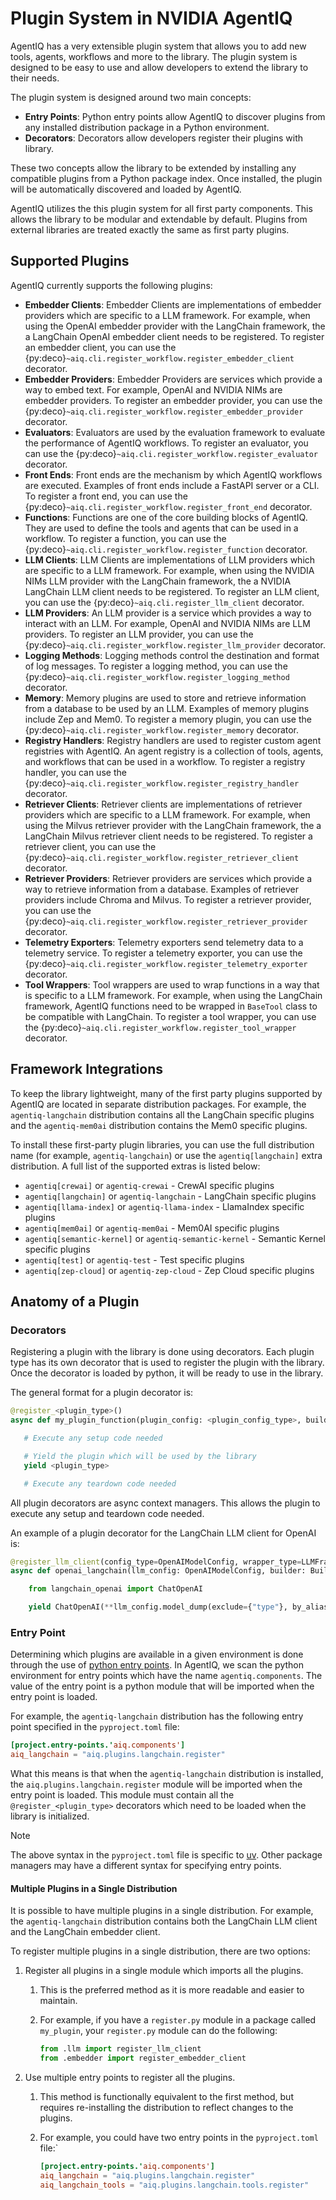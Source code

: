 <!--
SPDX-FileCopyrightText: Copyright (c) 2025, NVIDIA CORPORATION & AFFILIATES. All rights reserved.
SPDX-License-Identifier: Apache-2.0

Licensed under the Apache License, Version 2.0 (the "License");
you may not use this file except in compliance with the License.
You may obtain a copy of the License at

http://www.apache.org/licenses/LICENSE-2.0

Unless required by applicable law or agreed to in writing, software
distributed under the License is distributed on an "AS IS" BASIS,
WITHOUT WARRANTIES OR CONDITIONS OF ANY KIND, either express or implied.
See the License for the specific language governing permissions and
limitations under the License.
-->

# Plugin System in NVIDIA AgentIQ

AgentIQ has a very extensible plugin system that allows you to add new tools, agents, workflows and more to the library. The plugin system is designed to be easy to use and allow developers to extend the library to their needs.

The plugin system is designed around two main concepts:

- **Entry Points**: Python entry points allow AgentIQ to discover plugins from any installed distribution package in a Python environment.
- **Decorators**: Decorators allow developers register their plugins with library.

These two concepts allow the library to be extended by installing any compatible plugins from a Python package index. Once installed, the plugin will be automatically discovered and loaded by AgentIQ.

AgentIQ utilizes the this plugin system for all first party components. This allows the library to be modular and extendable by default. Plugins from external libraries are treated exactly the same as first party plugins.


## Supported Plugins

AgentIQ currently supports the following plugins:

- **Embedder Clients**: Embedder Clients are implementations of embedder providers which are specific to a LLM framework. For example, when using the OpenAI embedder provider with the LangChain framework, the a LangChain OpenAI embedder client needs to be registered. To register an embedder client, you can use the {py:deco}`~aiq.cli.register_workflow.register_embedder_client` decorator.
- **Embedder Providers**: Embedder Providers are services which provide a way to embed text. For example, OpenAI and NVIDIA NIMs are embedder providers. To register an embedder provider, you can use the {py:deco}`~aiq.cli.register_workflow.register_embedder_provider` decorator.
- **Evaluators**: Evaluators are used by the evaluation framework to evaluate the performance of AgentIQ workflows. To register an evaluator, you can use the {py:deco}`~aiq.cli.register_workflow.register_evaluator` decorator.
- **Front Ends**: Front ends are the mechanism by which AgentIQ workflows are executed. Examples of front ends include a FastAPI server or a CLI. To register a front end, you can use the {py:deco}`~aiq.cli.register_workflow.register_front_end` decorator.
- **Functions**: Functions are one of the core building blocks of AgentIQ. They are used to define the tools and agents that can be used in a workflow. To register a function, you can use the {py:deco}`~aiq.cli.register_workflow.register_function` decorator.
- **LLM Clients**: LLM Clients are implementations of LLM providers which are specific to a LLM framework. For example, when using the NVIDIA NIMs LLM provider with the LangChain framework, the a NVIDIA LangChain LLM client needs to be registered. To register an LLM client, you can use the {py:deco}`~aiq.cli.register_llm_client` decorator.
- **LLM Providers**: An LLM provider is a service which provides a way to interact with an LLM. For example, OpenAI and NVIDIA NIMs are LLM providers. To register an LLM provider, you can use the {py:deco}`~aiq.cli.register_workflow.register_llm_provider` decorator.
- **Logging Methods**: Logging methods control the destination and format of log messages. To register a logging method, you can use the {py:deco}`~aiq.cli.register_workflow.register_logging_method` decorator.
- **Memory**: Memory plugins are used to store and retrieve information from a database to be used by an LLM. Examples of memory plugins include Zep and Mem0. To register a memory plugin, you can use the {py:deco}`~aiq.cli.register_workflow.register_memory` decorator.
- **Registry Handlers**: Registry handlers are used to register custom agent registries with AgentIQ. An agent registry is a collection of tools, agents, and workflows that can be used in a workflow. To register a registry handler, you can use the {py:deco}`~aiq.cli.register_workflow.register_registry_handler` decorator.
- **Retriever Clients**: Retriever clients are implementations of retriever providers which are specific to a LLM framework. For example, when using the Milvus retriever provider with the LangChain framework, the a LangChain Milvus retriever client needs to be registered. To register a retriever client, you can use the {py:deco}`~aiq.cli.register_workflow.register_retriever_client` decorator.
- **Retriever Providers**: Retriever providers are services which provide a way to retrieve information from a database. Examples of retriever providers include Chroma and Milvus. To register a retriever provider, you can use the {py:deco}`~aiq.cli.register_workflow.register_retriever_provider` decorator.
- **Telemetry Exporters**: Telemetry exporters send telemetry data to a telemetry service. To register a telemetry exporter, you can use the {py:deco}`~aiq.cli.register_workflow.register_telemetry_exporter` decorator.
- **Tool Wrappers**: Tool wrappers are used to wrap functions in a way that is specific to a LLM framework. For example, when using the LangChain framework, AgentIQ functions need to be wrapped in `BaseTool` class to be compatible with LangChain. To register a tool wrapper, you can use the {py:deco}`~aiq.cli.register_workflow.register_tool_wrapper` decorator.


## Framework Integrations

To keep the library lightweight, many of the first party plugins supported by AgentIQ are located in separate distribution packages. For example, the `agentiq-langchain` distribution contains all the LangChain specific plugins and the `agentiq-mem0ai` distribution contains the Mem0 specific plugins.

To install these first-party plugin libraries, you can use the full distribution name (for example, `agentiq-langchain`) or use the `agentiq[langchain]` extra distribution. A full list of the supported extras is listed below:

- `agentiq[crewai]` or `agentiq-crewai` - CrewAI specific plugins
- `agentiq[langchain]` or `agentiq-langchain` - LangChain specific plugins
- `agentiq[llama-index]` or `agentiq-llama-index` - LlamaIndex specific plugins
- `agentiq[mem0ai]` or `agentiq-mem0ai` - Mem0AI specific plugins
- `agentiq[semantic-kernel]` or `agentiq-semantic-kernel` - Semantic Kernel specific plugins
- `agentiq[test]` or `agentiq-test` - Test specific plugins
- `agentiq[zep-cloud]` or `agentiq-zep-cloud` - Zep Cloud specific plugins


## Anatomy of a Plugin

### Decorators

Registering a plugin with the library is done using decorators. Each plugin type has its own decorator that is used to register the plugin with the library. Once the decorator is loaded by python, it will be ready to use in the library.

The general format for a plugin decorator is:

```python
@register_<plugin_type>()
async def my_plugin_function(plugin_config: <plugin_config_type>, builder: Builder):

   # Execute any setup code needed

   # Yield the plugin which will be used by the library
   yield <plugin_type>

   # Execute any teardown code needed
```

All plugin decorators are async context managers. This allows the plugin to execute any setup and teardown code needed.

An example of a plugin decorator for the LangChain LLM client for OpenAI is:

```python
@register_llm_client(config_type=OpenAIModelConfig, wrapper_type=LLMFrameworkEnum.LANGCHAIN)
async def openai_langchain(llm_config: OpenAIModelConfig, builder: Builder):

    from langchain_openai import ChatOpenAI

    yield ChatOpenAI(**llm_config.model_dump(exclude={"type"}, by_alias=True))
```

### Entry Point

Determining which plugins are available in a given environment is done through the use of [python entry points](https://packaging.python.org/en/latest/specifications/entry-points/). In AgentIQ, we scan the python environment for entry points which have the name `agentiq.components`. The value of the entry point is a python module that will be imported when the entry point is loaded.

For example, the `agentiq-langchain` distribution has the following entry point specified in the `pyproject.toml` file:

```toml
[project.entry-points.'aiq.components']
aiq_langchain = "aiq.plugins.langchain.register"
```

What this means is that when the `agentiq-langchain` distribution is installed, the `aiq.plugins.langchain.register` module will be imported when the entry point is loaded. This module must contain all the `@register_<plugin_type>` decorators which need to be loaded when the library is initialized.

> [!NOTE]
> The above syntax in the `pyproject.toml` file is specific to [uv](https://docs.astral.sh/uv/reference/pyproject-toml/). Other package managers may have a different syntax for specifying entry points.


#### Multiple Plugins in a Single Distribution

It is possible to have multiple plugins in a single distribution. For example, the `agentiq-langchain` distribution contains both the LangChain LLM client and the LangChain embedder client.

To register multiple plugins in a single distribution, there are two options:

1. Register all plugins in a single module which imports all the plugins.
   1. This is the preferred method as it is more readable and easier to maintain.
   2. For example, if you have a `register.py` module in a package called `my_plugin`, your `register.py` module can do the following:

      ```python
      from .llm import register_llm_client
      from .embedder import register_embedder_client
      ```

2. Use multiple entry points to register all the plugins.
   1. This method is functionally equivalent to the first method, but requires re-installing the distribution to reflect changes to the plugins.
   2. For example, you could have two entry points in the `pyproject.toml` file:`

      ```toml
      [project.entry-points.'aiq.components']
      aiq_langchain = "aiq.plugins.langchain.register"
      aiq_langchain_tools = "aiq.plugins.langchain.tools.register"
      ```
